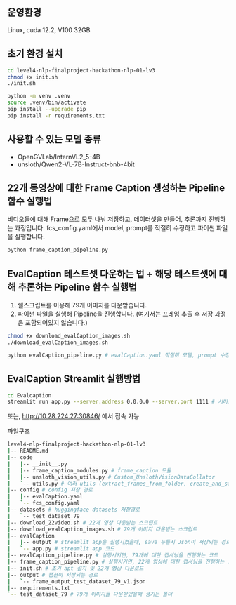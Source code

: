 ## 운영환경
Linux, cuda 12.2, V100 32GB

## 초기 환경 설치
```bash
cd level4-nlp-finalproject-hackathon-nlp-01-lv3
chmod +x init.sh
./init.sh

python -m venv .venv
source .venv/bin/activate
pip install --upgrade pip
pip install -r requirements.txt
```

## 사용할 수 있는 모델 종류
- OpenGVLab/InternVL2_5-4B
- unsloth/Qwen2-VL-7B-Instruct-bnb-4bit

## 22개 동영상에 대한 Frame Caption 생성하는 Pipeline 함수 실행법
비디오들에 대해 Frame으로 모두 나눠 저장하고, 데이터셋을 만들어, 추론까지 진행하는 과정입니다.
fcs_config.yaml에서 model, prompt를 적절히 수정하고 파이썬 파일을 실행합니다.
```bash
python frame_caption_pipeline.py
```

## EvalCaption 테스트셋 다운하는 법 + 해당 테스트셋에 대해 추론하는 Pipeline 함수 실행법
1. 쉘스크립트를 이용해 79개 이미지를 다운받습니다.
2. 파이썬 파일을 실행해 Pipeline을 진행합니다. (여기서는 프레임 추출 후 저장 과정은 포함되어있지 않습니다.)
```bash
chmod +x download_evalCaption_images.sh
./download_evalCaption_images.sh

python evalCaption_pipeline.py # evalCaption.yaml 적절히 모델, prompt 수정
```

## EvalCaption Streamlit 실행방법
```bash
cd Evalcaption
streamlit run app.py --server.address 0.0.0.0 --server.port 1111 # 서버포트는 해당 서버에 맞는걸로
```
또는, http://10.28.224.27:30846/ 에서 접속 가능



파일구조
```bash
level4-nlp-finalproject-hackathon-nlp-01-lv3
|-- README.md
|-- code
|   |-- __init__.py
|   |-- frame_caption_modules.py # frame_caption 모듈
|   |-- unsloth_vision_utils.py # Custom_UnslothVisionDataCollator
|   `-- utils.py # 여러 utils (extract_frames_from_folder, create_and_save_dataset 등..)
|-- config # config 저장 경로
|   |-- evalCaption.yaml
|   `-- fcs_config.yaml
|-- datasets # huggingface datasets 저장경로
|   `-- test_dataset_79
|-- download_22video.sh # 22개 영상 다운받는 스크립트
|-- download_evalCaption_images.sh # 79개 이미지 다운받는 스크립트
|-- evalCaption
|   |-- output # streamlit app을 실행시켰을때, save 누를시 Json이 저장되는 경로
|   `-- app.py # streamlit app 코드
|-- evalCaption_pipeline.py # 실행시키면, 79개에 대한 캡셔닝을 진행하는 코드
|-- frame_caption_pipeline.py # 실행시키면, 22개 영상에 대한 캡셔닝을 진행하는 코드
|-- init.sh # 초기 apt 설치 및 22개 영상 다운로드
|-- output # 캡션이 저장되는 경로
|   `-- frame_output_test_dataset_79_v1.json
|-- requirements.txt
`-- test_dataset_79 # 79개 이미지들 다운받았을때 생기는 폴더
```